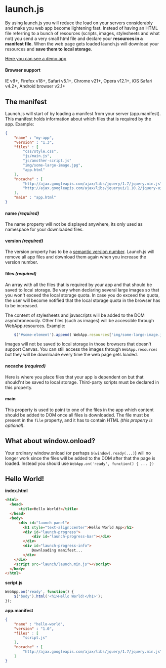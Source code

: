 # launch.js

By using launch.js you will reduce the load on your servers considerably and make you web app become lightening fast. 
Instead of having an HTML file referring to a bunch of resources (scripts, images, stylesheets and what not) you send
a very small html file and declare your **resources in a manifest file**. When the web page gets loaded launch.js will 
download your resources and **save them to local storage**. 

[Here you can see a demo app](http://victorjonsson.se/launch/)

#### Browser support

IE v8+, Firefox v18+, Safari v5.1+, Chrome v21+, Opera v12.1+, iOS Safari v4.2+, Android browser v2.1+

## The manifest

Launch.js will start of by loading a manifest from your server (app.manifest). This manifest holds
information about which files that is required by the app. Example:

```json
{
    "name" : "my-app",
    "version" : "1.3",
    "files" : [
        "css/style.css",
        "js/main.js",
        "js/another-script.js"
        "img/some-large-image.jpg",
        "app.html"
    ],
    "nocache" : [
        "http://ajax.googleapis.com/ajax/libs/jquery/1.7/jquery.min.js",
        "http://ajax.googleapis.com/ajax/libs/jqueryui/1.10.2/jquery-ui.min.js"
    ],
    "main" : "app.html"
}
```

#### name *(required)*

The name property will not be displayed anywhere, its only used as namespace for your downloaded files.

#### version *(required)*

The version property has to be a [semantic version number](http://semver.org/). Launch.js will remove all
app files and download them again when you increase the version number.

#### files *(required)*

An array with all the files that is required by your app and that should be saved to local storage. Be vary when
declaring several large images so that you won't exceed the local storage quota. In case you do exceed
the quota, the user will become notified that the local storage quota in the browser has to be increased.

The content of stylesheets and javascripts will be added to the DOM asynchroneously. Other files (such as 
images) will be accessible through WebApp.resources. Example:

```js
    $('#some-element').append( WebApp.resources['img/some-large-image.jpg'] );
```

Images will not be saved to local storage in those browsers that doesn't support Canvas. You can still access the images
 through `WebApp.resources` but they will be downloade every time the web page gets loaded.


#### nocache *(required)*

Here is where you place files that your app is dependent on but that should'nt be saved to local storage. Third-party
scripts must be declared in this property.

#### main

This property is used to point to one of the files in the app which content should be added to DOM once all files is
downloaded. The file must be present in the `file` property, and it has to contain HTML *(this property is optional)*.


## What about window.onload?

Your ordinary window.onload (or perhaps `$(window).ready(...)`) will no longer work since the files will be added to
the DOM after that the page is loaded. Instead you should use `WebApp.on('ready', function() { ... })`

## Hello World!

**index.html**

```html
<html>
  <head>
      <title>Hello World!</title>
  </head>
  <body>
      <div id="launch-panel">
        <h1 style="text-align:center">Hello World App</h1>
        <div id="launch-progress">
            <div id="launch-progress-bar"></div>
        </div>
        <div id="launch-progress-info">
            Downloading manifest...
        </div>
    </div>
    <script src="launch/launch.min.js"></script>
  </body>
</html>
```

**script.js**

```js
WebApp.on('ready', function() {
    $('body').html('<h1>Hello World!</h1>');
});
```

**app.manifest**

```json
{
    "name" : "hello-world",
    "version" : "1.0",
    "files" : [
        "script.js"
    ],
    "nocache" : [
        "http://ajax.googleapis.com/ajax/libs/jquery/1.7/jquery.min.js",
    ]
}
```


